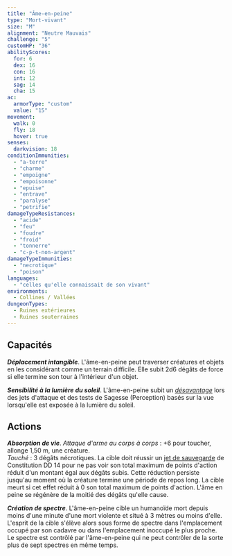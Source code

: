 ```yaml
---
title: "Âme-en-peine"
type: "Mort-vivant"
size: "M"
alignment: "Neutre Mauvais"
challenge: "5"
customHP: "36"
abilityScores:
  for: 6
  dex: 16
  con: 16
  int: 12
  sag: 14
  cha: 15
ac:
  armorType: "custom"
  value: "15"
movement:
  walk: 0
  fly: 18
  hover: true
senses:
  darkvision: 18
conditionImmunities:
  - "a-terre"
  - "charme"
  - "empoigne"
  - "empoisonne"
  - "epuise"
  - "entrave"
  - "paralyse"
  - "petrifie"
damageTypeResistances:
  - "acide"
  - "feu"
  - "foudre"
  - "froid"
  - "tonnerre"
  - "c-p-t-non-argent"
damageTypeImmunities:
  - "necrotique"
  - "poison"
languages:
  - "celles qu'elle connaissait de son vivant"
environments:
  - Collines / Vallées
dungeonTypes:
  - Ruines extérieures
  - Ruines souterraines
---
```

## Capacités
_**Déplacement intangible**_. L'âme-en-peine peut traverser créatures et objets en les considérant comme un terrain difficile. Elle subit 2d6 dégâts de force si elle termine son tour à l'intérieur d'un objet.

_**Sensibilité à la lumière du soleil**_. L'âme-en-peine subit un [_désavantage_](/utiliser-les-caracteristiques/#avantage-et-desavantage) lors des jets d'attaque et des tests de Sagesse (Perception) basés sur la vue lorsqu'elle est exposée à la lumière du soleil.

## Actions
_**Absorption de vie**_. _Attaque d'arme au corps à corps_ : +6 pour toucher, allonge 1,50 m, une créature.  
_Touché_ : 3 dégâts nécrotiques. La cible doit réussir un [jet de sauvegarde](/utiliser-les-caracteristiques/#jets-de-sauvegarde) de Constitution DD 14 pour ne pas voir son total maximum de points d'action réduit d'un montant égal aux dégâts subis. Cette réduction persiste jusqu'au moment où la créature termine une période de repos long. La cible meurt si cet effet réduit à 0 son total maximum de points d'action. L'âme en peine se régénère de la moitié des dégâts qu'elle cause.

_**Création de spectre**_. L'âme-en-peine cible un humanoïde mort depuis moins d'une minute d'une mort violente et situé à 3 mètres ou moins d'elle. L'esprit de la cible s'élève alors sous forme de spectre dans l'emplacement occupé par son cadavre ou dans l'emplacement inoccupé le plus proche. Le spectre est contrôlé par l'âme-en-peine qui ne peut contrôler de la sorte plus de sept spectres en même temps.
